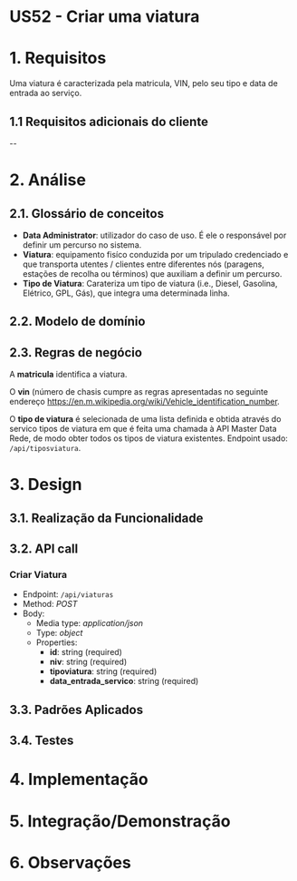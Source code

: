 **US52 - Criar uma viatura**
=======================================

# 1. Requisitos

Uma viatura é caracterizada pela matricula, VIN, pelo seu tipo e data de entrada ao serviço. 

## 1.1 Requisitos adicionais do cliente

--


# 2. Análise

## 2.1. Glossário de conceitos

* **Data Administrator**: utilizador do caso de uso. É ele o responsável por definir um percurso no sistema.
* **Viatura**: equipamento fisíco conduzida por um tripulado credenciado e que transporta utentes / clientes entre diferentes nós (paragens,  estações de recolha ou términos) que auxiliam a definir um percurso.
* **Tipo de Viatura**: Carateriza um tipo de viatura (i.e., Diesel, Gasolina, Elétrico, GPL, Gás), que integra uma determinada linha.

## 2.2. Modelo de domínio


## 2.3. Regras de negócio

A **matricula** identifica a viatura. 

O **vin** (número de chasis cumpre as regras apresentadas no seguinte endereço https://en.m.wikipedia.org/wiki/Vehicle_identification_number.

O **tipo de viatura** é selecionada de uma lista definida e obtida através do servico tipos de viatura em que é feita uma chamada à API Master Data Rede, de modo obter todos os tipos de viatura existentes. Endpoint usado: `/api/tiposviatura`.

# 3. Design

## 3.1. Realização da Funcionalidade

## 3.2. API call

### Criar Viatura

* Endpoint:	`/api/viaturas`
* Method: *POST*
* Body:
	* Media type: *application/json*
	* Type: *object*
	* Properties:
		* **id**: string (required)
		* **niv**: string (required)
		* **tipoviatura**: string (required)
		* **data_entrada_servico**: string (required)
	

## 3.3. Padrões Aplicados


## 3.4. Testes


# 4. Implementação


# 5. Integração/Demonstração



# 6. Observações

